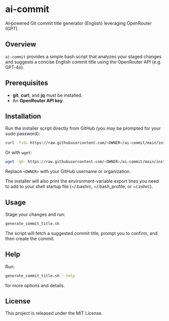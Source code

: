 # ai-commit

AI‑powered Git commit title generator (English) leveraging OpenRouter (GPT).

## Overview

`ai-commit` provides a simple bash script that analyzes your staged changes and suggests a concise English commit title using the OpenRouter API (e.g. GPT‑4o).

## Prerequisites

- **git**, **curl**, and **jq** must be installed.
- An **OpenRouter API key**.

## Installation

Run the installer script directly from GitHub (you may be prompted for your sudo password):

```bash
curl -fsSL https://raw.githubusercontent.com/<OWNER>/ai-commit/main/install.sh | sudo bash
```

Or with `wget`:

```bash
wget -qO- https://raw.githubusercontent.com/<OWNER>/ai-commit/main/install.sh | sudo bash
```

Replace `<OWNER>` with your GitHub username or organization.

The installer will also print the environment-variable export lines you need to add to your shell startup file (~/.bashrc, ~/.bash_profile, or ~/.zshrc).


## Usage

Stage your changes and run:

```bash
generate_commit_title.sh
```

The script will fetch a suggested commit title, prompt you to confirm, and then create the commit.

## Help

Run:

```bash
generate_commit_title.sh --help
```

for more options and details.

## License

This project is released under the MIT License.